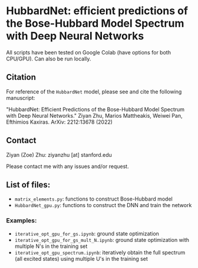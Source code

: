 # HubbardNet: efficient predictions of the Bose-Hubbard Model Spectrum with Deep Neural Networks

All scripts have been tested on Google Colab (have options for both CPU/GPU). Can also be run locally. 


## Citation
For reference of the `HubbardNet` model, please see and cite the following manuscript: 

"HubbardNet: Efficient Predictions of the Bose-Hubbard Model Spectrum with Deep Neural Networks." Ziyan Zhu, Marios Mattheakis, Weiwei Pan, Efthimios Kaxiras. ArXiv: 2212:13678 (2022)

## Contact 
Ziyan (Zoe) Zhu: ziyanzhu [at] stanford.edu

Please contact me with any issues and/or request.



## List of files: 
- `matrix_elements.py`: functions to construct Bose-Hubbard model 
- `HubbardNet_gpu.py`: functions to construct the DNN and train the network
### Examples:
- `iterative_opt_gpu_for_gs.ipynb`: ground state optimization 
- `iterative_opt_gpu_for_gs_mult_N.ipynb`: ground state optimization with multiple N's in the training set
- `iterative_opt_gpu_spectrum.ipynb`: iteratively obtain the full spectrum (all excited states) using multiple U's in the training set
